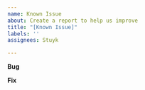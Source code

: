 ```yaml
---
name: Known Issue
about: Create a report to help us improve
title: "[Known Issue]"
labels: ''
assignees: Stuyk

---
```


**Bug**

**Fix**
